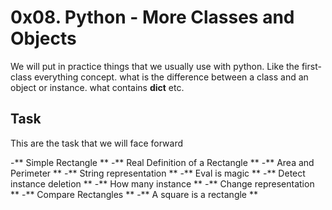 # 0x08. Python - More Classes and Objects
We will put in practice things that we usually use with python.
Like the first-class everything concept.
what is the difference between a class and an object or instance.
what contains __dict__
etc.
## Task
This are the task that we will face forward

-** Simple Rectangle **
-** Real Definition of a Rectangle **
-** Area and Perimeter **
-** String representation **
-** Eval is magic **
-** Detect instance deletion **
-** How many instance **
-** Change representation **
-** Compare Rectangles **
-** A square is a rectangle **

